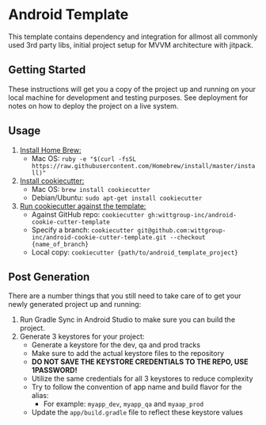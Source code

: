 # Android Template

This template contains dependency and integration for allmost all commonly used 3rd party libs, initial project setup for MVVM architecture with jitpack.

## Getting Started

These instructions will get you a copy of the project up and running on your local machine for development and testing purposes. See deployment for notes on how to deploy the project on a live system.

## Usage
1. [Install Home Brew:](https://brew.sh)
    * Mac OS: `ruby -e "$(curl -fsSL https://raw.githubusercontent.com/Homebrew/install/master/install)"`
2. [Install cookiecutter:](http://cookiecutter.readthedocs.io/en/latest/installation.html)
    * Mac OS: `brew install cookiecutter`
    * Debian/Ubuntu: `sudo apt-get install cookiecutter`
3. [Run cookiecutter against the template:](http://cookiecutter.readthedocs.io/en/latest/usage.html)
    * Against GitHub repo: `cookiecutter gh:wittgroup-inc/android-cookie-cutter-template`
    * Specify a branch: `cookiecutter git@github.com:wittgroup-inc/android-cookie-cutter-template.git --checkout {name_of_branch}`
    * Local copy: `cookiecutter {path/to/android_template_project}`

## Post Generation
There are a number things that you still need to take care of to get your newly generated project up and running:
1. Run Gradle Sync in Android Studio to make sure you can build the project.
2. Generate 3 keystores for your project:
    * Generate a keystore for the dev, qa and prod tracks
    * Make sure to add the actual keystore files to the repository
    * **DO NOT SAVE THE KEYSTORE CREDENTIALS TO THE REPO, USE 1PASSWORD!**
    * Utilize the same credentials for all 3 keystores to reduce complexity
    * Try to follow the convention of app name and build flavor for the alias:
        * For example: `myapp_dev`, `myapp_qa` and `myaap_prod`
    * Update the `app/build.gradle` file to reflect these keystore values

